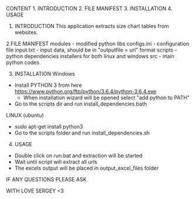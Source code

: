 CONTENT
        1. INTRODUCTION
        2. FILE MANIFEST
        3. INSTALLATION
        4. USAGE

1. INTRODUCTION
This application extracts size chart tables from websites.

2.FILE MANIFEST
modules - modified python libs
configs.ini - configuration file
input.txt - input data, should be in "outputfile = url" format
scripts - python dependencies installers for both linux and windows
src - main python codes

3. INSTALLATION
Windows
- Install PYTHON 3 from here https://www.python.org/ftp/python/3.6.4/python-3.6.4.exe
    - When installation wizard will be opened select "add python to PATH"
- Go to the scripts dir and run install_dependencies.bath

LINUX (ubuntu)
- sudo apt-get install python3
- Go to the scripts folder and run install_dependencies.sh

4. USAGE
- Double click on run.bat and extraction will be started
- Wait until script will extract all urls
- The excels output will be placed in output_excel_files folder


IF ANY QUESTIONS PLEASE ASK

WITH LOVE SERGEY <3

